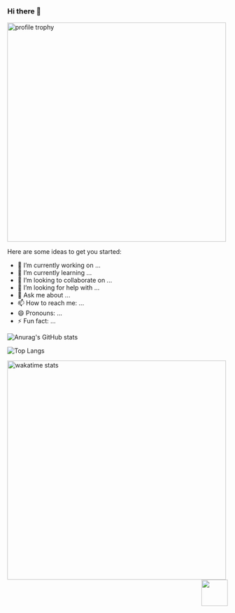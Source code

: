 ### Hi there 👋

<img alt="profile trophy" src="https://github-profile-trophy.vercel.app/?username=zknbnbdnb&column=4&theme=gruvbox&margin-w=15&margin-h=15&no-frame=true" width="500">


Here are some ideas to get you started:

- 🔭 I’m currently working on ...
- 🌱 I’m currently learning ...
- 👯 I’m looking to collaborate on ...
- 🤔 I’m looking for help with ...
- 💬 Ask me about ...
- 📫 How to reach me: ...
- 😄 Pronouns: ...
- ⚡ Fun fact: ...


![Anurag's GitHub stats](https://github-readme-stats-sigma-five.vercel.app/api?username=zknbnbdnb&show_icons=true&bg_color=30,e96443,904e95&title_color=fff&text_color=fff)

![Top Langs](https://github-readme-stats.vercel.app/api/top-langs/?username=zknbnbdnb)


<img alt="wakatime stats" src="https://github-readme-stats-sigma-five.vercel.app/api/wakatime?username=zknbnbdnb&layout=compact" width="500">


<img src="https://view.moezx.cc/images/2021/02/25/7217294a8cb992d37eceeb8f5a01d100.gif" height="60" align="right"/>

